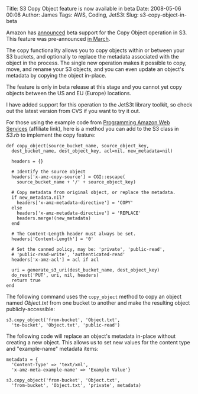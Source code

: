 Title: S3 Copy Object feature is now available in beta
Date: 2008-05-06 00:08
Author: James
Tags: AWS, Coding, JetS3t
Slug: s3-copy-object-in-beta

Amazon has [announced][] beta support for the Copy Object operation in
S3. This feature was pre-announced [in March][].

The copy functionality allows you to copy objects within or between your
S3 buckets, and optionally to replace the metadata associated with the
object in the process. The single new operation makes it possible to
copy, move, and rename your S3 objects, and you can even update an
object's metadata by copying the object in-place.  
<!--more-->  
The feature is only in beta release at this stage and you cannot yet
copy objects between the US and EU (Europe) locations.

I have added support for this operation to the JetS3t library toolkit,
so check out the latest version from CVS if you want to try it out.

For those using the example code from [Programming Amazon Web
Services][] (affiliate link), here is a method you can add to the S3
class in *S3.rb* to implement the copy feature:

    def copy_object(source_bucket_name, source_object_key,
      dest_bucket_name, dest_object_key, acl=nil, new_metadata=nil)

      headers = {}

      # Identify the source object
      headers['x-amz-copy-source'] = CGI::escape(
        source_bucket_name + '/' + source_object_key)

      # Copy metadata from original object, or replace the metadata.
      if new_metadata.nil?
        headers['x-amz-metadata-directive'] = 'COPY'
      else
        headers['x-amz-metadata-directive'] = 'REPLACE'
        headers.merge!(new_metadata)
      end

      # The Content-Length header must always be set.
      headers['Content-Length'] = '0'

      # Set the canned policy, may be: 'private', 'public-read',
      # 'public-read-write', 'authenticated-read'
      headers['x-amz-acl'] = acl if acl

      uri = generate_s3_uri(dest_bucket_name, dest_object_key)
      do_rest('PUT', uri, nil, headers)
      return true
    end

The following command uses the `copy_object` method to copy an object
named *Object.txt* from one bucket to another and make the resulting
object publicly-accessible:

    s3.copy_object('from-bucket', 'Object.txt',
      'to-bucket', 'Object.txt', 'public-read')

The following code will replace an object's metadata in-place without
creating a new object. This allows us to set new values for the content
type and "example-name" metadata items:

    metadata = {
      'Content-Type' => 'text/xml',
      'x-amz-meta-example-name' => 'Example Value'}

    s3.copy_object('from-bucket', 'Object.txt',
      'from-bucket', 'Object.txt', 'private', metadata)

  [announced]: http://developer.amazonwebservices.com/connect/thread.jspa?messageID=88304
  [in March]: http://james.murty.co/2008/03/22/s3_copy_proposal/
  [Programming Amazon Web Services]: http://www.amazon.com/gp/product/0596515812?ie=UTF8&tag=jamesmurty-20&link_code=as3&camp=211189&creative=373489&creativeASIN=0596515812
